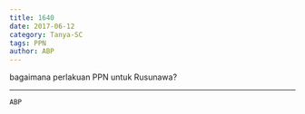 ```yaml
---
title: 1640
date: 2017-06-12
category: Tanya-SC
tags: PPN
author: ABP
---
```


bagaimana perlakuan PPN untuk Rusunawa?

---



`ABP`
